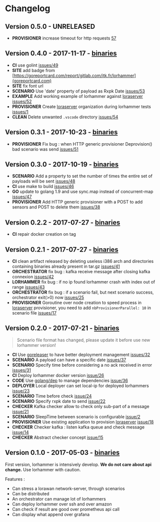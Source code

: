 # Changelog

## Version 0.5.0 - UNRELEASED

* **PROVISIONER** increase timeout for http requests [57](https://gitlab.com/itk.fr/lorhammer/issues/57)

## Version 0.4.0 - 2017-11-17 - [binaries](https://gitlab.com/itk.fr/lorhammer/tags/0.4.0)

* **CI** use golint [issues/49](https://gitlab.com/itk.fr/lorhammer/issues/49)
* **SITE** add badge from [https://goreportcard.com/report/gitlab.com/itk.fr/lorhammer](goreportcard.com)
* **SITE** fix font url
* **SCENARIO** Use 'date' property of payload as Rxpk Date [issues/53](https://gitlab.com/itk.fr/lorhammer/issues/53)
* **EXAMPLE** Add working example of lorhammer against [loraserver](https://www.loraserver.io/) [issues/52](https://gitlab.com/itk.fr/lorhammer/issues/52)
* **PROVISIONER** Create [loraserver](https://www.loraserver.io/) organization during lorhammer tests [issues/1](https://gitlab.com/itk.fr/lorhammer/issues/1)
* **CLEAN** Delete unwanted `.vscode` directory [issues/54](https://gitlab.com/itk.fr/lorhammer/issues/54)

## Version 0.3.1 - 2017-10-23 - [binaries](https://gitlab.com/itk.fr/lorhammer/tags/0.3.1)

* **PROVISIONER** Fix bug : when HTTP generic provisioner Deprovision() bad scenario was send [issues/51](https://gitlab.com/itk.fr/lorhammer/issues/51)

## Version 0.3.0 - 2017-10-19 - [binaries](https://gitlab.com/itk.fr/lorhammer/tags/0.3.0)

* **SCENARIO** Add a property to set the number of times the entire set of payloads will be sent [issues/48](https://gitlab.com/itk.fr/lorhammer/issues/48)
* **CI** use make to build [issues/46](https://gitlab.com/itk.fr/lorhammer/issues/46)
* **GO** update to golang 1.9 and use sync.map instead of concurrent-map [issues/47](https://gitlab.com/itk.fr/lorhammer/issues/47)
* **PROVISIONER** Add HTTP generic provisioner with a POST to add sensors and POST to delete them [issues/38](https://gitlab.com/itk.fr/lorhammer/issues/38)

## Version 0.2.2 - 2017-07-27 - [binaries](https://gitlab.com/itk.fr/lorhammer/tags/0.2.2)

* **CI** repair docker creation on tag

## Version 0.2.1 - 2017-07-27 - [binaries](https://gitlab.com/itk.fr/lorhammer/tags/0.2.1)

* **CI** clean artifact released by deleting useless i386 arch and directories containing binaries already present in tar.gz [issues/41](https://gitlab.com/itk.fr/lorhammer/issues/41)
* **ORCHESTRATOR** fix bug : kafka receive message after closing kafka connexion [issues/42](https://gitlab.com/itk.fr/lorhammer/issues/42)
* **LORHAMMER** fix bug : if no ip found lorhammer crash with index out of range [issues/43](https://gitlab.com/itk.fr/lorhammer/issues/43)
* **ORCHESTRATOR** fix bug : if a scenario fail, but next scenario success, orchestrator exit(>0) now [issues/25](https://gitlab.com/itk.fr/lorhammer/issues/25)
* **PROVISIONER** Goroutine over node creation to speed process in [loraserver](https://www.loraserver.io/) provisioner, you need to add `nbProvisionerParallel: 10` in scenario file [issues/17](https://gitlab.com/itk.fr/lorhammer/issues/17)

## Version 0.2.0 - 2017-07-21 - [binaries](https://gitlab.com/itk.fr/lorhammer/tags/0.2.0)

> Scenario file format has changed, please update it before use new lorhammer version! 

* **CI** Use [goreleaser](https://github.com/goreleaser/goreleaser) to have better deployment management [issues/32](https://gitlab.com/itk.fr/lorhammer/issues/32)
* **SCENARIO** A payload can have a specific date [issues/37](https://gitlab.com/itk.fr/lorhammer/issues/37)
* **SCENARIO** Specify time before considering a no ack received in error [issues/31](https://gitlab.com/itk.fr/lorhammer/issues/31)  
* **CI** Deploy lorhammer docker version [issue/26](https://gitlab.com/itk.fr/lorhammer/issues/26)
* **CODE** Use [golang/dep](https://github.com/golang/dep) to manage dependencies [issue/36](https://gitlab.com/itk.fr/lorhammer/issues/36)
* **DEPLOYER** Local deployer can set local-ip for deployed lorhammers [issue/23](https://gitlab.com/itk.fr/lorhammer/issues/23)
* **SCENARIO** Time before check [issue/24](https://gitlab.com/itk.fr/lorhammer/issues/24)
* **SCENARIO** Specify rxpk date to send [issue/22](https://gitlab.com/itk.fr/lorhammer/issues/22)
* **CHECKER** Kafka checker allow to check only sub-part of a message [issue/21](https://gitlab.com/itk.fr/lorhammer/issues/21)
* **SCENARIO** SleepTime between scenario is configurable [issue/2](https://gitlab.com/itk.fr/lorhammer/issues/2)
* **PROVISIONER** Use existing application to provision [loraserver](https://www.loraserver.io/) [issue/18](https://gitlab.com/itk.fr/lorhammer/issues/18)
* **CHECKER** Checker kafka : listen kafka queue and check message [issue/14](https://gitlab.com/itk.fr/lorhammer/issues/14)
* **CHECKER** Abstract checker concept [issue/15](https://gitlab.com/itk.fr/lorhammer/issues/15)

## Version 0.1.0 - 2017-05-03 - [binaries](https://gitlab.com/itk.fr/lorhammer/tags/0.1.0)

First version, lorhammer is intensively develop. **We do not care about api change.** Use lorhammer with caution.

Features :

* Can stress a lorawan network-server, through scenarios
* Can be distributed
* An orchestrator can manage lot of lorhammers
* Can deploy lorhammer over ssh and over amazon
* Can check if result are good over prometheus api call
* Can display what append over grafana